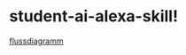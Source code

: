 # student-ai-alexa-skill!

[flussdiagramm](https://user-images.githubusercontent.com/104583409/233685663-6c08a33c-ed3c-4c36-bb75-f2d3fe8e713e.png)
